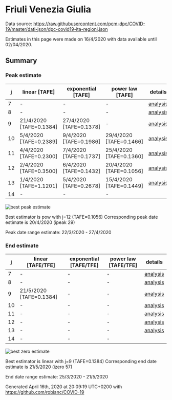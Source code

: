 # Friuli Venezia Giulia


Data source: https://raw.githubusercontent.com/pcm-dpc/COVID-19/master/dati-json/dpc-covid19-ita-regioni.json

Estimates in this page were made on 16/4/2020 with data available until 02/04/2020.


## Summary 

### Peak estimate 
|j|linear [TAFE]|exponential [TAFE]|power law [TAFE]|details|
|---|----|-----------|---------|-------|
|7|-|-|-|[analysis](COVID-19_friuli_venezia_giulia_j7_2020-04-02.md)|
|8|-|-|-|[analysis](COVID-19_friuli_venezia_giulia_j8_2020-04-02.md)|
|9|21/4/2020 [TAFE=0.1384]|27/4/2020 [TAFE=0.1378]|-|[analysis](COVID-19_friuli_venezia_giulia_j9_2020-04-02.md)|
|10|5/4/2020 [TAFE=0.2389]|9/4/2020 [TAFE=0.1986]|29/4/2020 [TAFE=0.1466]|[analysis](COVID-19_friuli_venezia_giulia_j10_2020-04-02.md)|
|11|4/4/2020 [TAFE=0.2300]|7/4/2020 [TAFE=0.1737]|25/4/2020 [TAFE=0.1360]|[analysis](COVID-19_friuli_venezia_giulia_j11_2020-04-02.md)|
|12|2/4/2020 [TAFE=0.3500]|6/4/2020 [TAFE=0.1432]|20/4/2020 [TAFE=0.1056]|[analysis](COVID-19_friuli_venezia_giulia_j12_2020-04-02.md)|
|13|1/4/2020 [TAFE=1.1201]|5/4/2020 [TAFE=0.2678]|15/4/2020 [TAFE=0.1449]|[analysis](COVID-19_friuli_venezia_giulia_j13_2020-04-02.md)|
|14|-|-|-||

![best peak estimate](COVID-19_friuli_venezia_giulia_j12_2020-04-02.png)

Best estimator is pow with j=12 (TAFE=0.1056)
Corresponding peak date estimate is 20/4/2020 (ipeak 29)


Peak date range estimate: 22/3/2020 - 27/4/2020

### End estimate 
|j|linear [TAFE/TFE]|exponential [TAFE/TFE]|power law [TAFE/TFE]|details|
|---|----|-----------|---------|-------|
|7|-|-|-|[analysis](COVID-19_friuli_venezia_giulia_j7_2020-04-02.md)|
|8|-|-|-|[analysis](COVID-19_friuli_venezia_giulia_j8_2020-04-02.md)|
|9|21/5/2020 [TAFE=0.1384]|-|-|[analysis](COVID-19_friuli_venezia_giulia_j9_2020-04-02.md)|
|10|-|-|-|[analysis](COVID-19_friuli_venezia_giulia_j10_2020-04-02.md)|
|11|-|-|-|[analysis](COVID-19_friuli_venezia_giulia_j11_2020-04-02.md)|
|12|-|-|-|[analysis](COVID-19_friuli_venezia_giulia_j12_2020-04-02.md)|
|13|-|-|-|[analysis](COVID-19_friuli_venezia_giulia_j13_2020-04-02.md)|
|14|-|-|-||

![best zero estimate](COVID-19_friuli_venezia_giulia_j9_2020-04-02.png)

Best estimator is linear with j=9 (TAFE=0.1384)
Corresponding end date estimate is 21/5/2020 (izero 57)


End date range estimate: 25/3/2020 - 21/5/2020

Generated April 16th, 2020 at 20:09:19 UTC+0200 with https://github.com/robianc/COVID-19

